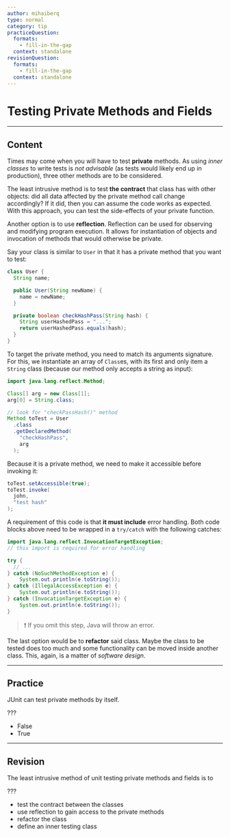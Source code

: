 ```yaml
---
author: mihaiberq
type: normal
category: tip
practiceQuestion:
  formats:
    - fill-in-the-gap
  context: standalone
revisionQuestion:
  formats:
    - fill-in-the-gap
  context: standalone
---
```


# Testing Private Methods and Fields


---

## Content

Times may come when you will have to test **private** methods. As using *inner classes* to write tests is *not advisable* (as tests would likely end up in production), three other methods are to be considered.

The least intrusive method is to test **the contract** that class has with other objects: did all data affected by the private method call change accordingly? If it did, then you can assume the code works as expected. With this approach, you can test the side-effects of your private function.

Another option is to use **reflection**. Reflection can be used for observing and modifying program execution. It allows for instantiation of objects and invocation of methods that would otherwise be private.

Say your class is similar to `User` in that it has a private method that you want to test:

```java
class User {
  String name;

  public User(String newName) {
    name = newName;
  }

  private boolean checkHashPass(String hash) {
    String userHashedPass = "...";
    return userHashedPass.equals(hash);
  }
}
```

To target the private method, you need to match its arguments signature. For this, we instantiate an array of `Class`es, with its first and only item a `String` class (because our method only accepts a string as input):

```java
import java.lang.reflect.Method;

Class[] arg = new Class[1];
arg[0] = String.class;

// look for "checkPassHash()" method
Method toTest = User
  .class
  .getDeclaredMethod(
    "checkHashPass",
    arg
  );
```

Because it is a private method, we need to make it accessible before invoking it:

```java
toTest.setAccessible(true);
toTest.invoke(
  john,
  "test hash"
);
```

A requirement of this code is that **it must include** error handling. Both code blocks above need to be wrapped in a `try/catch` with the following catches:

```java
import java.lang.reflect.InvocationTargetException;
// this import is required for error handling

try {
  // ...
} catch (NoSuchMethodException e) {  
    System.out.println(e.toString());
} catch (IllegalAccessException e) {
    System.out.println(e.toString());
} catch (InvocationTargetException e) {
    System.out.println(e.toString());
}
```

> ❗ If you omit this step, Java will throw an error.

The last option would be to **refactor** said class. Maybe the class to be tested does too much and some functionality can be moved inside another class. This, again, is a matter of *software design*.


---

## Practice

JUnit can test private methods by itself.

???

- False
- True


---

## Revision

The least intrusive method of unit testing private methods and fields is to

???

- test the contract between the classes
- use reflection to gain access to the private methods
- refactor the class
- define an inner testing class
